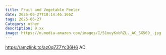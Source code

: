 ```yaml
---
title: Fruit and Vegetable Peeler
date: 2025-06-27T10:14:46.166Z
tags: 2025-06-27
Category: other
description: 9.xx
image: https://m.media-amazon.com/images/I/51ouyKxbRZL._AC_SX569_.jpg
---
```

https://amzlink.to/az0q7Z7Yc36H6
AD